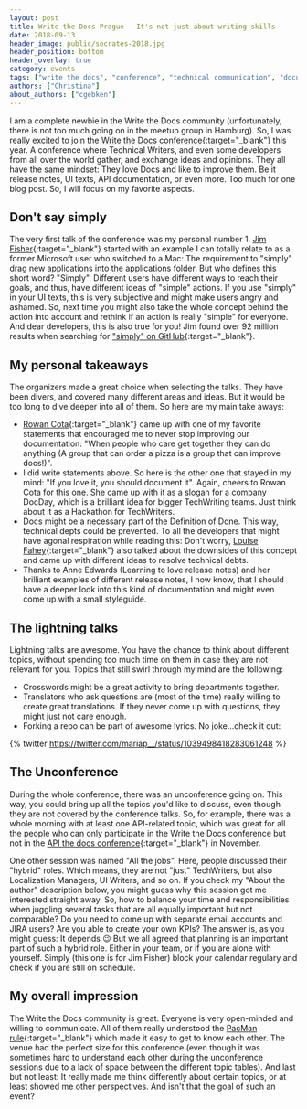 ```yaml
---
layout: post
title: Write the Docs Prague - It's not just about writing skills
date: 2018-09-13
header_image: public/socrates-2018.jpg
header_position: bottom
header_overlay: true
category: events
tags: ["write the docs", "conference", "technical communication", "documentation"]
authors: ["Christina"]
about_authors: ["cgebken"]
---
```


I am a complete newbie in the Write the Docs community (unfortunately, there is not too much going on in the meetup group in Hamburg).
So, I was really excited to join the [Write the Docs conference](http://www.writethedocs.org/conf/prague/2018/){:target="_blank"} this year.
A conference where Technical Writers, and even some developers from all over the world gather, and exchange ideas and opinions.
They all have the same mindset: They love Docs and like to improve them.
Be it release notes, UI texts, API documentation, or even more.
Too much for one blog post.
So, I will focus on my favorite aspects.

## Don't say simply

The very first talk of the conference was my personal number 1.
[Jim Fisher](https://twitter.com/MrJamesFisher){:target="_blank"} started with an example I can totally relate to as a former Microsoft user who switched to a Mac:
The requirement to "simply" drag new applications into the applications folder.
But who defines this short word?
"Simply".
Different users have different ways to reach their goals, and thus, have different ideas of "simple" actions.
If you use "simply" in your UI texts, this is very subjective and might make users angry and ashamed.
So, next time you might also take the whole concept behind the action into account and rethink if an action is really "simple" for everyone.
And dear developers, this is also true for you!
Jim found over 92 million results when searching for ["simply" on GitHub](https://github.com/search?q=simply){:target="_blank"}.

## My personal takeaways

The organizers made a great choice when selecting the talks.
They have been divers, and covered many different areas and ideas.
But it would be too long to dive deeper into all of them.
So here are my main take aways:

- [Rowan Cota](https://twitter.com/sweetpavement){:target="_blank"} came up with one of my favorite statements that encouraged me to never stop improving our documentation: "When people who care get together they can do anything (A group that can order a pizza is a group that can improve docs!)".
- I did write statements above. So here is the other one that stayed in my mind: "If you love it, you should document it". Again, cheers to Rowan Cota for this one. She came up with it as a slogan for a company DocDay, which is a brilliant idea for bigger TechWriting teams. Just think about it as a Hackathon for TechWriters.
- Docs might be a necessary part of the Definition of Done. This way, technical depts could be prevented. To all the developers that might have agonal respiration while reading this: Don't worry, [Louise Fahey](https://twitter.com/LouiseF_90){:target="_blank"} also talked about the downsides of this concept and came up with different ideas to resolve technical debts.
- Thanks to Anne Edwards (Learning to love release notes) and her brilliant examples of different release notes, I now know, that I should have a deeper look into this kind of documentation and might even come up with a small styleguide.

## The lightning talks

Lightning talks are awesome.
You have the chance to think about different topics, without spending too much time on them in case they are not relevant for you.
Topics that still swirl through my mind are the following:

- Crosswords might be a great activity to bring departments together.
- Translators who ask questions are (most of the time) really willing to create great translations. If they never come up with questions, they might just not care enough. 
- Forking a repo can be part of awesome lyrics. No joke...check it out:

{% twitter https://twitter.com/mariap__/status/1039498418283061248 %}

## The Unconference

During the whole conference, there was an unconference going on.
This way, you could bring up all the topics you'd like to discuss, even though they are not covered by the conference talks.
So, for example, there was a whole morning with at least one API-related topic, which was great for all the people who can only participate in the Write the Docs conference but not in the [API the docs conference](https://apithedocs.org/london2018){:target="_blank"} in November.

One other session was named "All the jobs".
Here, people discussed their "hybrid" roles.
Which means, they are not "just" TechWriters, but also Localization Managers, UI Writers, and so on.
If you check my "About the author" description below, you might guess why this session got me interested straight away.
So, how to balance your time and responsibilities when juggling several tasks that are all equally important but not comparable?
Do you need to come up with separate email accounts and JIRA users?
Are you able to create your own KPIs?
The answer is, as you might guess: It depends 😉
But we all agreed that planning is an important part of such a hybrid role.
Either in your team, or if you are alone with yourself.
Simply (this one is for Jim Fisher) block your calendar regulary and check if you are still on schedule.

## My overall impression

The Write the Docs community is great.
Everyone is very open-minded and willing to communicate.
All of them really understood the [PacMan rule](http://ericholscher.com/blog/2017/aug/2/pacman-rule-conferences/){:target="_blank"} which made it easy to get to know each other.
The venue had the perfect size for this conference (even though it was sometimes hard to understand each other during the unconference sessions due to a lack of space between the different topic tables).
And last but not least: It really made me think differently about certain topics, or at least showed me other perspectives.
And isn't that the goal of such an event?








